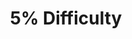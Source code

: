 ---
layout: list
title: 5% Difficulty
slug: 05_diff
description: >
  Project Euler problems that are rated at 5% difficulty.
menu: true
---